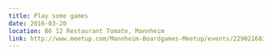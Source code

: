 ```yaml
---
title: Play some games
date: 2016-03-20
location: B6 12 Restaurant Tomate, Mannheim
link: http://www.meetup.com/Mannheim-Boardgames-Meetup/events/229021683/
---
```

